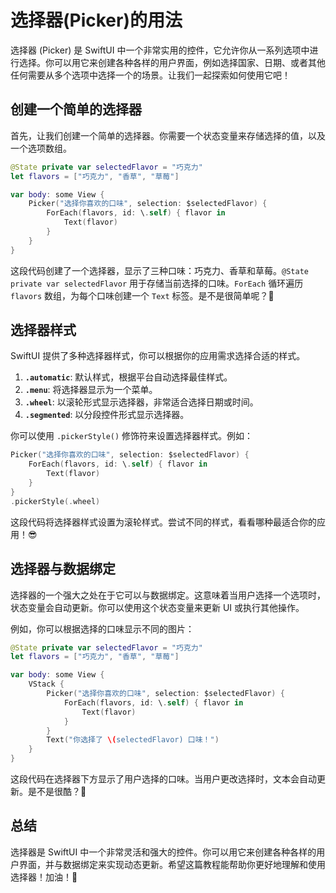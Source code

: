 ﻿# 选择器(Picker)的用法

选择器 (Picker) 是 SwiftUI 中一个非常实用的控件，它允许你从一系列选项中进行选择。你可以用它来创建各种各样的用户界面，例如选择国家、日期、或者其他任何需要从多个选项中选择一个的场景。让我们一起探索如何使用它吧！

## 创建一个简单的选择器

首先，让我们创建一个简单的选择器。你需要一个状态变量来存储选择的值，以及一个选项数组。

```swift
@State private var selectedFlavor = "巧克力"
let flavors = ["巧克力", "香草", "草莓"]

var body: some View {
    Picker("选择你喜欢的口味", selection: $selectedFlavor) {
        ForEach(flavors, id: \.self) { flavor in
            Text(flavor)
        }
    }
}
```

这段代码创建了一个选择器，显示了三种口味：巧克力、香草和草莓。`@State private var selectedFlavor` 用于存储当前选择的口味。`ForEach` 循环遍历 `flavors` 数组，为每个口味创建一个 `Text` 标签。是不是很简单呢？🎉

## 选择器样式

SwiftUI 提供了多种选择器样式，你可以根据你的应用需求选择合适的样式。

1.  **`.automatic`**: 默认样式，根据平台自动选择最佳样式。
2.  **`.menu`**: 将选择器显示为一个菜单。
3.  **`.wheel`**: 以滚轮形式显示选择器，非常适合选择日期或时间。
4.  **`.segmented`**: 以分段控件形式显示选择器。

你可以使用 `.pickerStyle()` 修饰符来设置选择器样式。例如：

```swift
Picker("选择你喜欢的口味", selection: $selectedFlavor) {
    ForEach(flavors, id: \.self) { flavor in
        Text(flavor)
    }
}
.pickerStyle(.wheel)
```

这段代码将选择器样式设置为滚轮样式。尝试不同的样式，看看哪种最适合你的应用！😎

## 选择器与数据绑定

选择器的一个强大之处在于它可以与数据绑定。这意味着当用户选择一个选项时，状态变量会自动更新。你可以使用这个状态变量来更新 UI 或执行其他操作。

例如，你可以根据选择的口味显示不同的图片：

```swift
@State private var selectedFlavor = "巧克力"
let flavors = ["巧克力", "香草", "草莓"]

var body: some View {
    VStack {
        Picker("选择你喜欢的口味", selection: $selectedFlavor) {
            ForEach(flavors, id: \.self) { flavor in
                Text(flavor)
            }
        }
        Text("你选择了 \(selectedFlavor) 口味！")
    }
}
```

这段代码在选择器下方显示了用户选择的口味。当用户更改选择时，文本会自动更新。是不是很酷？🤩

## 总结

选择器是 SwiftUI 中一个非常灵活和强大的控件。你可以用它来创建各种各样的用户界面，并与数据绑定来实现动态更新。希望这篇教程能帮助你更好地理解和使用选择器！加油！💪